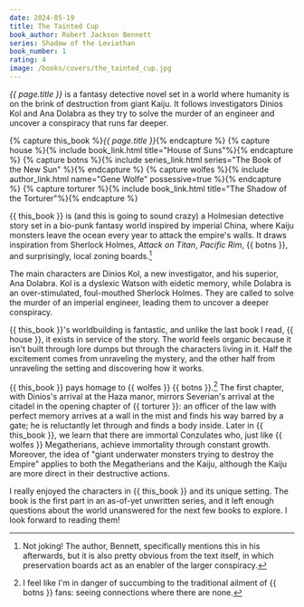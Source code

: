 ```yaml
---
date: 2024-05-19
title: The Tainted Cup
book_author: Robert Jackson Bennett
series: Shadow of the Leviathan
book_number: 1
rating: 4
image: /books/covers/the_tainted_cup.jpg
---
```


<cite class="book-title">{{ page.title }}</cite> is a fantasy detective novel
set in a world where humanity is on the brink of destruction from giant Kaiju.
It follows investigators Dinios Kol and Ana Dolabra as they try to solve the
murder of an engineer and uncover a conspiracy that runs far deeper.

{% capture this_book %}<cite class="book-title">{{ page.title }}</cite>{% endcapture %}
{% capture house %}{% include book_link.html title="House of Suns"%}{% endcapture %}
{% capture botns %}{% include series_link.html series="The Book of the New Sun" %}{% endcapture %}
{% capture wolfes %}{% include author_link.html name="Gene Wolfe" possessive=true %}{% endcapture %}
{% capture torturer %}{% include book_link.html title="The Shadow of the Torturer"%}{% endcapture %}

{{ this_book }} is (and this is going to sound crazy) a Holmesian detective
story set in a bio-punk fantasy world inspired by imperial China, where Kaiju
monsters leave the ocean every year to attack the empire's walls. It draws
inspiration from Sherlock Holmes, <cite>Attack on Titan</cite>, <cite>Pacific
Rim</cite>, {{ botns }}, and surprisingly, local zoning boards.[^zoning]

[^zoning]:
    Not joking! The author, Bennett, specifically mentions this in his
    afterwards, but it is also pretty obvious from the text itself, in which
    preservation boards act as an enabler of the larger conspiracy.

The main characters are Dinios Kol, a new investigator, and his superior, Ana
Dolabra. Kol is a dyslexic Watson with eidetic memory, while Dolabra is an
over-stimulated, foul-mouthed Sherlock Holmes. They are called to solve the
murder of an imperial engineer, leading them to uncover a deeper conspiracy.

{{ this_book }}'s worldbuilding is fantastic, and unlike the last book I read,
{{ house }}, it exists in service of the story. The world feels organic
because it isn't built through lore dumps but through the characters living in
it. Half the excitement comes from unraveling the mystery, and the other half
from unraveling the setting and discovering how it works.

{{ this_book }} pays homage to {{ wolfes }} {{ botns }}.[^botns] The first
chapter, with Dinios's arrival at the Haza manor, mirrors Severian's arrival
at the citadel in the opening chapter of {{ torturer }}: an officer of the law
with perfect memory arrives at a wall in the mist and finds his way barred by
a gate; he is reluctantly let through and finds a body inside. Later in {{
this_book }}, we learn that there are immortal Conzulates who, just like {{
wolfes }} Megatherians, achieve immortality through constant growth. Moreover,
the idea of "giant underwater monsters trying to destroy the Empire" applies
to both the Megatherians and the Kaiju, although the Kaiju are more direct in
their destructive actions.

[^botns]:
    I feel like I'm in danger of succumbing to the traditional ailment of {{
    botns }} fans: seeing connections where there are none.

I really enjoyed the characters in {{ this_book }} and its unique setting. The
book is the first part in an as-of-yet unwritten series, and it left enough
questions about the world unanswered for the next few books to explore. I look
forward to reading them!
